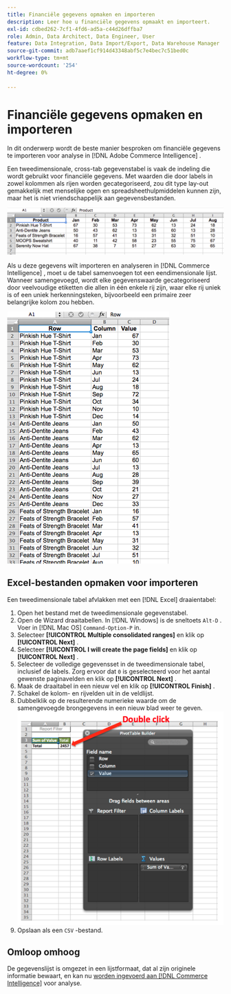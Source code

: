 ```yaml
---
title: Financiële gegevens opmaken en importeren
description: Leer hoe u financiële gegevens opmaakt en importeert.
exl-id: cdbed262-7cf1-4fd6-ad5a-c44d26dffba7
role: Admin, Data Architect, Data Engineer, User
feature: Data Integration, Data Import/Export, Data Warehouse Manager
source-git-commit: adb7aaef1cf914d43348abf5c7e4bec7c51bed0c
workflow-type: tm+mt
source-wordcount: '254'
ht-degree: 0%

---
```


# Financiële gegevens opmaken en importeren

In dit onderwerp wordt de beste manier besproken om financiële gegevens te importeren voor analyse in [!DNL Adobe Commerce Intelligence] .

Een tweedimensionale, cross-tab gegevenstabel is vaak de indeling die wordt gebruikt voor financiële gegevens. Met waarden die door labels in zowel kolommen als rijen worden gecategoriseerd, zou dit type lay-out gemakkelijk met menselijke ogen en spreadsheethulpmiddelen kunnen zijn, maar het is niet vriendschappelijk aan gegevensbestanden.

![](../../mbi/assets/crosstab.png)

Als u deze gegevens wilt importeren en analyseren in [!DNL Commerce Intelligence] , moet u de tabel samenvoegen tot een eendimensionale lijst. Wanneer samengevoegd, wordt elke gegevenswaarde gecategoriseerd door veelvoudige etiketten die allen in één enkele rij zijn, waar elke rij uniek is of een uniek herkenningsteken, bijvoorbeeld een primaire zeer belangrijke kolom zou hebben.

![](../../mbi/assets/flattened.png)

## Excel-bestanden opmaken voor importeren

Een tweedimensionale tabel afvlakken met een [!DNL Excel] draaientabel:

1. Open het bestand met de tweedimensionale gegevenstabel.
1. Open de Wizard draaitabellen. In [!DNL Windows] is de sneltoets `Alt-D` . Voer in [!DNL Mac OS] `Command-Option-P` in.
1. Selecteer **[!UICONTROL Multiple consolidated ranges]** en klik op **[!UICONTROL Next]** .
1. Selecteer **[!UICONTROL I will create the page fields]** en klik op **[!UICONTROL Next]** .
1. Selecteer de volledige gegevensset in de tweedimensionale tabel, inclusief de labels. Zorg ervoor dat `0` is geselecteerd voor het aantal gewenste paginavelden en klik op **[!UICONTROL Next]** .
1. Maak de draaitabel in een nieuw vel en klik op **[!UICONTROL Finish]** .
1. Schakel de kolom- en rijvelden uit in de veldlijst.
1. Dubbelklik op de resulterende numerieke waarde om de samengevoegde brongegevens in een nieuw blad weer te geven.
   ![](../../mbi/assets/pivot-table-double-click.png)
1. Opslaan als een `CSV` -bestand.

## Omloop omhoog

De gegevenslijst is omgezet in een lijstformaat, dat al zijn originele informatie bewaart, en kan nu [ worden ingevoerd aan  [!DNL Commerce Intelligence]](../data-analyst/importing-data/connecting-data/using-file-uploader.md) voor analyse.
